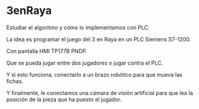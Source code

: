 # 3enRaya
Estudiar el algoritmo y cómo lo implementamos con PLC.

La idea es programar el juego del 3 en Raya en un PLC Siemens S7-1200.

Con pantalla HMI TP177B PNDP.

Que se pueda jugar entre dos jugadores o jugar contra el PLC.

Y si esto funciona, conectarlo a un brazo robótico para que mueva las fichas.

Y finalmente, le conectamos una cámara de visión artificial para que lea la posición de la pieza que ha puesto el jugador.
